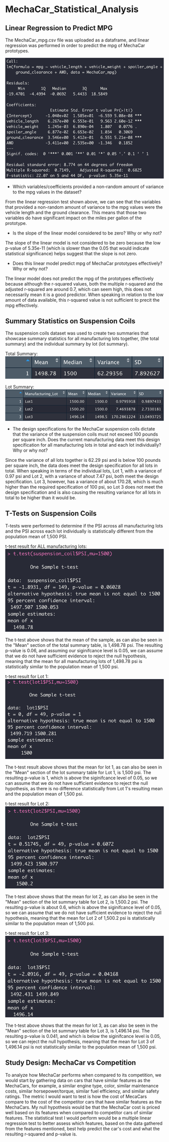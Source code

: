 # MechaCar_Statistical_Analysis

## Linear Regression to Predict MPG
The MechaCar_mpg.csv file was uploaded as a dataframe, and linear regression was performed in order to predict the mpg of MechaCar prototypes.

![R1.png](R1.png)

- Which variables/coefficients provided a non-random amount of variance to the mpg values in the dataset?

From the linear regression test shown above, we can see that the variables that provided a non-random amount of variance to the mpg values were the vehicle length and the ground clearance. This means that those two variables do have significant impact on the miles per gallon of the prototype.

- Is the slope of the linear model considered to be zero? Why or why not?

The slope of the linear model is not considered to be zero because the low p-value of 5.35e-11 (which is slower than the 0.05 that would indicate statistical significance) helps suggest that the slope is not zero.

- Does this linear model predict mpg of MechaCar prototypes effectively? Why or why not?

The linear model does not predict the mpg of the prototypes effectively because although the r-squared values, both the multiple r-squared and the adjusted r-squared are around 0.7, which can seem high, this does not necessarily mean it is a good predictor. When speaking in relation to the low amount of data available, this r-squared value is not sufficient to precit the mpg effectively.

## Summary Statistics on Suspension Coils
The suspension coils dataset was used to create two summaries that showcase summary statistics for all manufacturing lots together, (the total summary) and the individual summary by lot (lot summary).

Total Summary:
![total_summary.png](total_summary.png)

Lot Summary:
![lot_summary.png](lot_summary.png)

- The design specifications for the MechaCar suspension coils dictate that the variance of the suspension coils must not exceed 100 pounds per square inch. Does the current manufacturing data meet this design specification for all manufacturing lots in total and each lot individually? Why or why not?

Since the variance of all lots together is 62.29 psi and is below 100 pounds per square inch, the data does meet the design specification for all lots in total. When speaking in terms of the individual lots, Lot 1, with a variance of 0.97 psi and Lot 2, with a variance of ahout 7.47 psi, both meet the design specification. Lot 3, however, has a variance of about 170.28, which is much higher than the required specification of 100 psi, so Lot 3 does not meet the design specification and is also causing the resulting variance for all lots in total to be higher than it would be.

## T-Tests on Suspension Coils
T-tests were performed to determine if the PSI across all manufacturing lots and the PSI across each lot individually is statistically different from the population mean of 1,500 PSI.

t-test result for ALL manufacturing lots:
![t_test_all_lots.png](t_test_all_lots.png)

The t-test above shows that the mean of the sample, as can also be seen in the "Mean" section of the total summary table, is 1,498.78 psi. The resulting p-value is 0.06, and assuming our siginifcance level is 0.05, we can assume that we do not have sufficient evidence to reject the null hypothesis, meaning that the mean for all manufacturing lots of 1,498.78 psi is statistically similar to the population mean of 1,500 psi.

t-test result for Lot 1:
![t_test_lot1.png](t_test_lot1.png)

The t-test result above shows that the mean for lot 1, as can also be seen in the "Mean" section of the lot summary table for Lot 1, is 1,500 psi. The resulting p-value is 1, which is above the siginifcance level of 0.05, so we can assume that we do not have sufficient evidence to reject the null hypothesis, as there is no difference statistically from Lot 1's resulting mean and the population mean of 1,500 psi.

t-test result for Lot 2:
![t_test_lot2.png](t_test_lot2.png)

The t-test above shows that the mean for lot 2, as can also be seen in the "Mean" section of the lot summary table for Lot 2, is 1,500.2 psi. The resulting p-value is about 0.6, which is above the siginifcance level of 0.05, so we can assume that we do not have sufficient evidence to reject the null hypothesis, meaning that the mean for Lot 2 of 1,500.2 psi is statistically similar to the population mean of 1,500 psi.

t-test result for Lot 3:
![t_test_lot3.png](t_test_lot3.png)

The t-test above shows that the mean for lot 3, as can also be seen in the "Mean" section of the lot summary table for Lot 3, is 1,496.14 psi. The resulting p-value is 0.041, and which is below the siginifcance level is 0.05, so we can reject the null hypothesis, meaning that the mean for Lot 3 of 1,496.14 psi is not statistically similar to the population mean of 1,500 psi.

## Study Design: MechaCar vs Competition
To analyze how MechaCar performs when compared to its competition, we would start by gathering data on cars that have similar features as the MechaCars, for example, a similar engine type, color, similar maintenance costs, similar horsepower/torque, similar fuel efficiency, and similar safety ratings. The metric I would want to test is how the cost of MecaCars compare to the cost of the competitor cars that have similar features as the MechaCars. My null hypothesis would be that the MechaCar cost is priced well based on its features when compared to competitor cars of similar features. The statistical test I would perform would be a multiple linear regression test to better assess which features, based on the data gathered from the features mentioned, best help predict the car's cost and what the resulting r-squared and p-value is.
